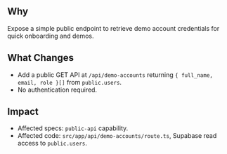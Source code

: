 ## Why

Expose a simple public endpoint to retrieve demo account credentials for quick onboarding and demos.

## What Changes

- Add a public GET API at `/api/demo-accounts` returning `{ full_name, email, role }[]` from `public.users`.
- No authentication required.

## Impact

- Affected specs: `public-api` capability.
- Affected code: `src/app/api/demo-accounts/route.ts`, Supabase read access to `public.users`.
